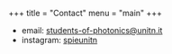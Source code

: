 +++
title = "Contact"
menu = "main"
+++

- email: [students-of-photonics@unitn.it](mailto:students-of-photonics@unitn.it)
- instagram: [spieunitn](https://www.instagram.com/spieunitn/)
